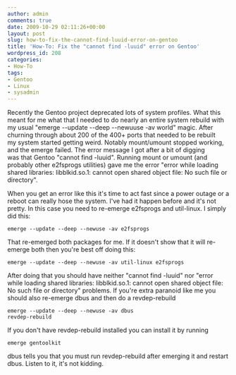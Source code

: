 ```yaml
---
author: admin
comments: true
date: 2009-10-29 02:11:26+00:00
layout: post
slug: how-to-fix-the-cannot-find-luuid-error-on-gentoo
title: 'How-To: Fix the "cannot find -luuid" error on Gentoo'
wordpress_id: 208
categories:
- How-To
tags:
- Gentoo
- Linux
- sysadmin
---
```


Recently the Gentoo project deprecated lots of system profiles.  What this meant for me what that I needed to do nearly an entire system rebuild with my usual "emerge --update --deep --newuuse -av world" magic.  After churning through about 200 of the 400+ ports that needed to be rebuilt my system started getting weird.  Notably mount/umount stopped working, and the emerge failed.  The error message I got after a bit of digging was that Gentoo "cannot find -luuid".  Running mount or umount (and probably other e2fsprogs utilities) gave me the error "error while loading shared libraries: libblkid.so.1: cannot open shared object file: No such file or directory".

When you get an error like this it's time to act fast since a power outage or a reboot can really hose the system.  I've had it happen before and it's not pretty.  In this case you need to re-emerge e2fsprogs and util-linux.  I simply did this:

    
    emerge --update --deep --newuse -av e2fsprogs


That re-emerged both packages for me.  If it doesn't show that it will re-emerge both then you're best off doing this:

    
    emerge --update --deep --newuse -av util-linux e2fsprogs


After doing that you should have neither "cannot find -luuid" nor "error while loading shared libraries: libblkid.so.1: cannot open shared object file: No such file or directory" problems.  If you're extra paranoid like me you should also re-emerge dbus and then do a revdep-rebuild

    
    emerge --update --deep --newuse -av dbus
    revdep-rebuild


If you don't have revdep-rebuild installed you can install it by running

    
    emerge gentoolkit


dbus tells you that you must run revdep-rebuild after emerging it and restart dbus.  Listen to it, it's not kidding.
